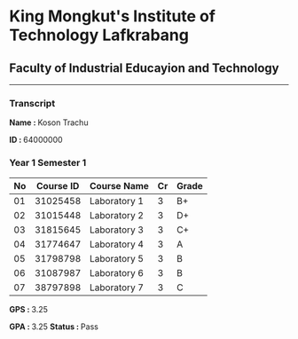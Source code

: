 # King Mongkut's Institute of Technology Lafkrabang #
## Faculty of Industrial Educayion and Technology ##
---
### Transcript

<b> Name : </b> Koson Trachu <p>
<b> ID : </b> 64000000


### Year 1 Semester 1


|No|Course ID| Course Name | Cr | Grade |
|--|---------|-------------|----|-------|
|01|31025458 |Laboratory 1 |  3 |  B+   |
|02|31015448 |Laboratory 2 |  3 |  D+   |
|03|31815645 |Laboratory 3 |  3 |  C+   |
|04|31774647 |Laboratory 4 |  3 |  A    |
|05|31798798 |Laboratory 5 |  3 |  B    |
|06|31087987 |Laboratory 6 |  3 |  B    |
|07|38797898 |Laboratory 7 |  3 |  C    |

<b> GPS : </b> 3.25  <p>
<b> GPA : </b> 3.25 
<b> Status : </b> Pass 

